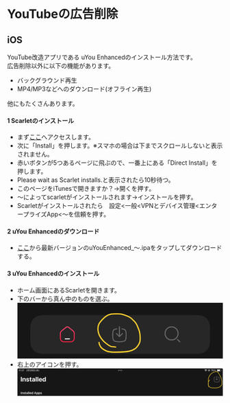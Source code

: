 # YouTubeの広告削除

## iOS
YouTube改造アプリである uYou Enhancedのインストール方法です。  
広告削除以外に以下の機能があります。

- バックグラウンド再生
- MP4/MP3などへのダウンロード(オフライン再生)

他にもたくさんあります。
#### 1 Scarletのインストール
- まず[ここ](https://usescarlet.com)へアクセスします。  
- 次に「Install」を押します。※スマホの場合は下までスクロールしないと表示されません。  
- 赤いボタンが5つあるページに飛ぶので、一番上にある「Direct Install」を押します。
- Please wait as Scarlet installs.と表示されたら10秒待つ。
- このページをiTunesで開きますか？→開くを押す。
- 〜によってscarletがインストールされます→インストールを押す。
- Scarletがインストールされたら　設定<一般<VPNとデバイス管理<エンタープライズApp<〜を信頼を押す。

#### 2 uYou Enhancedのダウンロード
- [ここ](https://github.com/arichornlover/uYouEnhanced/releases)から最新バージョンのuYouEnhanced_〜.ipaをタップしてダウンロードする。
#### 3 uYou Enhancedのインストール
- ホーム画面にあるScarletを開きます。
- 下のバーから真ん中のものを選ぶ。
![test](s.jpg)
- 右上のアイコンを押す。
![test](2.jpg)
